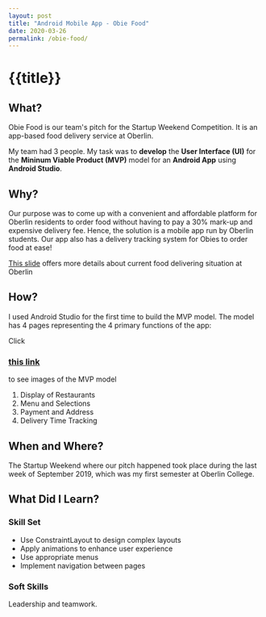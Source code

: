 ```yaml
---
layout: post
title: "Android Mobile App - Obie Food"
date: 2020-03-26
permalink: /obie-food/
---
```

<h1>{{title}}</h1>
<h2>What?</h2>
<p>
	Obie Food is our team's pitch for the Startup Weekend Competition. It is an app-based food delivery service at Oberlin. 
</p>
<p>
	My team had 3 people. My task was to <b>develop</b> the <b>User Interface (UI)</b> for the <b>Mininum Viable Product (MVP)</b> model for an <b>Android App</b> using <b>Android Studio</b>. 
</p>

<h2>Why?</h2>
<p>
	Our purpose was to come up with a convenient and affordable platform for Oberlin residents to order food without having to pay a 30% mark-up and expensive delivery fee. Hence, the solution is a mobile app run by Oberlin students. Our app also has a delivery tracking system for Obies to order food at ease!
</p>
<p><a href="https://docs.google.com/presentation/d/1Pc-4CIKHmX5g5Eobktcgfr81_YiqVSPi5ur76MsUb5I/edit?fbclid=IwAR2moKQRi4nYs0Ats36Dvg6rFZ3G-om8U9m9WcsJQRtDdF068CMBaHq9Eck#slide=id.p">This slide</a> offers more details about current food delivering situation at Oberlin</p>

<h2>How?</h2>
<p>
	I used Android Studio for the first time to build the MVP model. The model has 4 pages representing the 4 primary functions of the app:
</p>

<div id="MVP model">
	<p>Click</p>
	<h3 style="color:rgb(84, 58, 89)"><a href="https://drive.google.com/drive/folders/1nrhwxy9exHWIcFMPHomAkcmELZBk1kB5?usp=sharing">this link</a></h3>
	<p>to see images of the MVP model</p>
</div>

<ol>
	<li>Display of Restaurants</li>
	<li>Menu and Selections</li>
	<li>Payment and Address</li>
	<li>Delivery Time Tracking</li>
</ol>


<h2>When and Where?</h2>
<p>The Startup Weekend where our pitch happened took place during the last week of September 2019, which was my first semester at Oberlin College.</p>

<h2>What Did I Learn?</h2>
<h3>Skill Set</h3>
<ul>
	<li>Use ConstraintLayout to design complex layouts</li>
	<li>Apply animations to enhance user experience</li>
	<li>Use appropriate menus</li>
	<li>Implement navigation between pages</li>
</ul>
<h3>Soft Skills</h3>
<p>Leadership and teamwork.</p>


